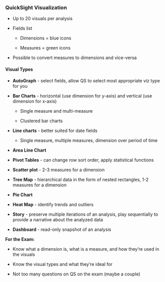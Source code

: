 ### QuickSight Visualization

* Up to 20 visuals per analysis

* Fields list

    * Dimensions = blue icons

    * Measures = green icons

* Possible to convert measures to dimensions and vice-versa

#### Visual Types

* **AutoGraph** - select fields, allow QS to select most appropriate viz type for you

* **Bar Charts** - horizontal (use dimension for y-axis) and vertical (use dimension for x-axis)

    * Single measure and multi-measure

    * Clustered bar charts

* **Line charts** - better suited for date fields

    * Single measure, multiple measures, dimension over period of time

* **Area Line Chart**

* **Pivot Tables** - can change row sort order, apply statistical functions

* **Scatter plot** - 2-3 measures for a dimension

* **Tree Map** - hierarchical data in the form of nested rectangles, 1-2 measures for a dimension

* **Pie Chart**

* **Heat Map** - identify trends and outliers

* **Story** - preserve multiple iterations of an analysis, play sequentially to provide a narrative about the analyzed data

* **Dashboard** - read-only snapshot of an analysis

**For the Exam:**

* Know what a dimension is, what is a measure, and how they’re used in the visuals

* Know the visual types and what they’re ideal for

* Not too many questions on QS on the exam (maybe a couple)
